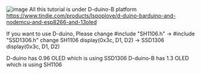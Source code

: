 ![image](https://github.com/lspoplove/D-duino/blob/master/Documents/D-duino-B.jpg)
All this tutorial is under D-duino-B platform
https://www.tindie.com/products/lspoplove/d-duino-barduino-and-nodemcu-and-esp8266-and-13oled

If you want to use D-duino,
Please change #include "SH1106.h"  ->  #include "SSD1306.h" 
       change SH1106  display(0x3c, D1, D2) -> SSD1306  display(0x3c, D1, D2)

D-duino has 0.96 OLED which is using SSD1306
D-duino-B has 1.3 OLED which is using SH1106
